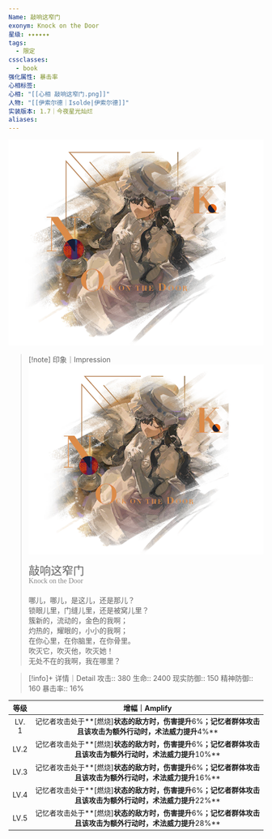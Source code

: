 ```yaml
---
Name: 敲响这窄门
exonym: Knock on the Door
星级: ✦✦✦✦✦✦
tags:
  - 限定
cssclasses:
  - book
强化属性: 暴击率
心相标签: 
心相: "[[心相 敲响这窄门.png]]"
人物: "[[伊索尔德｜Isolde|伊索尔德]]"
实装版本: 1.7｜今夜星光灿烂
aliases: 
---
```

![cover](assets/敲响这窄门｜Knock%20on%20the%20Door.assets/心相%20敲响这窄门.png)

> [!note] 印象｜Impression
> ![心相|inlL|300](assets/敲响这窄门｜Knock%20on%20the%20Door.assets/心相%20敲响这窄门.png)
> <p style="font-family: '家族宋', sans-serif; font-size: 22px; line-height: 0.75; text-indent: 0;">敲响这窄门<br><span style="font-family: serif; font-size: 14px; color: #888888;">Knock on the Door</span></p>
> 
> 哪儿，哪儿，是这儿，还是那儿？  
> 锁眼儿里，门缝儿里，还是被窝儿里？  
> 簇新的，流动的，金色的我啊；  
> 灼热的，耀眼的，小小的我啊；  
> 在你心里，在你脑里，在你骨里。  
> 吹灭它，吹灭他，吹灭她！  
> 无处不在的我啊，我在哪里？

> [!info]+ 详情｜Detail
> 攻击:: 380
> 生命:: 2400
> 现实防御:: 150
> 精神防御:: 160
> 暴击率:: 16%

|  等级  |                         增幅｜Amplify                          |
| :--: | :---------------------------------------------------------: |
| LV. 1 | 记忆者攻击处于**[燃烧]**状态的敌方时，伤害提升**6%**；记忆者群体攻击且该攻击为额外行动时，术法威力提升**4%** |
| LV.2 | 记忆者攻击处于**[燃烧]**状态的敌方时，伤害提升**6%**；记忆者群体攻击且该攻击为额外行动时，术法威力提升**10%** |
| LV.3 | 记忆者攻击处于**[燃烧]**状态的敌方时，伤害提升**6%**；记忆者群体攻击且该攻击为额外行动时，术法威力提升**16%** |
| LV.4 | 记忆者攻击处于**[燃烧]**状态的敌方时，伤害提升**6%**；记忆者群体攻击且该攻击为额外行动时，术法威力提升**22%** |
| LV.5 | 记忆者攻击处于**[燃烧]**状态的敌方时，伤害提升**6%**；记忆者群体攻击且该攻击为额外行动时，术法威力提升**28%** |
